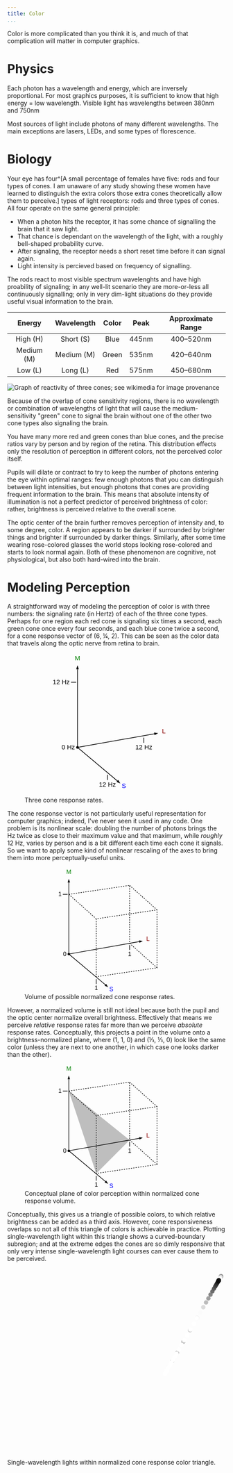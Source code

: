 ```yaml
---
title: Color
...
```



Color is more complicated than you think it is, and much of that complication will matter in computer graphics.


# Physics

Each photon has a wavelength and energy, which are inversely proportional. For most graphics purposes, it is sufficient to know that high energy = low wavelength. Visible light has wavelengths between 380nm and 750nm

Most sources of light include photons of many different wavelengths. The main exceptions are lasers, LEDs, and some types of florescence.


# Biology

Your eye has four^[A small percentage of females have five: rods and four types of cones. I am unaware of any study showing these women have learned to distinguish the extra colors those extra cones theoretically allow them to perceive.] types of light receptors: rods and three types of cones. All four operate on the same general principle:

- When a photon hits the receptor, it has some chance of signalling the brain that it saw light.
- That chance is dependant on the wavelength of the light, with a roughly bell-shaped probability curve.
- After signaling, the receptor needs a short reset time before it can signal again.
- Light intensity is percieved based on frequency of signalling.

The rods react to most visible spectrum wavelenghts and have high proability of signaling; in any well-lit scenario they are more-or-less all continuously signalling; only in very dim-light situations do they provide useful visual information to the brain.

| Energy | Wavelength | Color | Peak | Approximate Range |
|:------:|:----------:|:-----:|:----:|:-----:|
| High (H) | Short (S) | Blue | 445nm | 400–520nm |
| Medium (M) | Medium (M) | Green | 535nm | 420–640nm |
| Low (L) | Long (L) | Red | 575nm | 450–680nm |

![Graph of reactivity of three cones; see [wikimedia](https://commons.wikimedia.org/wiki/File:Cones_SMJ2_E.svg) for image provenance](https://upload.wikimedia.org/wikipedia/commons/1/1e/Cones_SMJ2_E.svg)

Because of the overlap of cone sensitivity regions, there is no wavelength or combination of wavelengths of light that will cause the medium-sensitivity "green" cone to signal the brain without one of the other two cone types also signaling the brain.

You have many more red and green cones than blue cones, and the precise ratios vary by person and by region of the retina. This distribution effects only the resolution of perception in different colors, not the perceived color itself.

Pupils will dilate or contract to try to keep the number of photons entering the eye within optimal ranges: few enough photons that you can distinguish between light intensities, but enough photons that cones are providing frequent information to the brain. This means that absolute intensity of illumination is not a perfect predictor of perceived brightness of color: rather, brightness is perceived relative to the overall scene.

The optic center of the brain further removes perception of intensity and, to some degree, color. A region appears to be darker if surrounded by brighter things and brighter if surrounded by darker things. Similarly, after some time wearing rose-colored glasses the world stops looking rose-colored and starts to look normal again. Both of these phenomenon are cognitive, not physiological, but also both hard-wired into the brain.


# Modeling Perception

A straightforward way of modeling the perception of color is with three numbers: the signaling rate (in Hertz) of each of the three cone types. Perhaps for one region each red cone is signaling six times a second, each green cone once every four seconds, and each blue cone twice a second, for a cone response vector of (6, ¼, 2). This can be seen as the color data that travels along the optic nerve from retina to brain.

<figure>
<svg viewBox="0 15 200 220" style="max-width:30em; display:table; margin:auto; font-size:10px; font-family:Arial;">
<circle cx="40" cy="160" r="2"/>
<line x1="40" y1="160" x2="40" y2="40" stroke="black"/>
<path d="m 40,40 -2,0 2,-6 2,6 Z"/>
<text x="40" y="26" text-anchor="middle" fill="green">M</text>
<g transform="translate(40,160) rotate(80) translate(-40,-160)">
<line x1="40" x2="40" y1="160" y2="40" stroke="black"/>
<path d="m 40,40 -2,0 2,-6 2,6 Z"/>
</g>
<text x="170" y="138" text-anchor="start" fill="darkred">L</text>
<g transform="translate(40,160) rotate(130) translate(-40,-160)">
<line x1="40" x2="40" y1="160" y2="80" stroke="black"/>
<path d="m 40,80 -2,0 2,-6 2,6 Z"/>
</g>
<text x="108" y="222" text-anchor="start" fill="blue">S</text>
<text x="36" y="163" text-anchor="end">0 Hz</text>
<line x1="30" y1="60" x2="38" y2="60" stroke="black"/>
<text x="28" y="63" text-anchor="end">12 Hz</text>
<line x1="142" y1="145" x2="142" y2="153" stroke="black"/>
<text x="142" y="163" text-anchor="middle">12 Hz</text>
<line x1="86" y1="202" x2="86" y2="210" stroke="black"/>
<text x="86" y="220" text-anchor="middle">12 Hz</text>
</svg>
<figcaption>Three cone response rates.</figcaption>
</figure>

The cone response vector is not particularly useful representation for computer graphics; indeed, I've never seen it used in any code. One problem is its nonlinear scale: doubling the number of photons brings the Hz twice as close to their maximum value and that maximum, while *roughly* 12 Hz, varies by person and is a bit different each time each cone it signals. So we want to apply some kind of nonlinear rescaling of the axes to bring them into more perceptually-useful units.

<figure>
<svg viewBox="0 15 240 210" style="max-width:33em; display:table; margin:auto; font-size:10px; font-family:Arial;">
<circle cx="40" cy="160" r="2"/>
<line x1="40" y1="160" x2="40" y2="40" stroke="black"/>
<path d="m 40,40 -2,0 2,-6 2,6 Z"/>
<text x="40" y="26" text-anchor="middle" fill="green">M</text>
<g transform="translate(40,160) rotate(80) translate(-40,-160)">
<line x1="40" x2="40" y1="160" y2="40" stroke="black"/>
<path d="m 40,40 -2,0 2,-6 2,6 Z"/>
</g>
<text x="170" y="138" text-anchor="start" fill="darkred">L</text>
<g transform="translate(40,160) rotate(130) translate(-40,-160)">
<line x1="40" x2="40" y1="160" y2="80" stroke="black"/>
<path d="m 40,80 -2,0 2,-6 2,6 Z"/>
</g>
<text x="108" y="222" text-anchor="start" fill="blue">S</text>
<text x="36" y="163" text-anchor="end">0</text>
<line x1="30" y1="60" x2="38" y2="60" stroke="black"/>
<text x="28" y="63" text-anchor="end">1</text>
<line x1="142" y1="145" x2="142" y2="153" stroke="black"/>
<text x="142" y="163" text-anchor="middle">1</text>
<line x1="86" y1="202" x2="86" y2="210" stroke="black"/>
<text x="86" y="220" text-anchor="middle">1</text>
<g stroke-dasharray="2 2" fill="none" stroke="black">
<path d="m 40,60 102,-15 0,97 46,41 -102,15 0,-97 102,-15 0,97 M 40,60 l 46,41 M 40,60 m 102,-15 46,41"/>
</g>
</svg>
<figcaption>Volume of possible normalized cone response rates.</figcaption>
</figure>

However, a normalized volume is still not ideal because both the pupil and the optic center normalize overall brightness. Effectively that means we perceive *relative* response rates far more than we perceive *absolute* response rates. Conceptually, this projects a point in the volume onto a brightness-normalized plane, where (1, 1, 0) and (⅓, ⅓, 0) look like the same color (unless they are next to one another, in which case one looks darker than the other).

<figure>
<svg viewBox="0 15 240 210" style="max-width:33em; display:table; margin:auto; font-size:10px; font-family:Arial;">
<circle cx="40" cy="160" r="2"/>
<line x1="40" y1="160" x2="40" y2="40" stroke="black"/>
<path d="m 40,40 -2,0 2,-6 2,6 Z"/>
<text x="40" y="26" text-anchor="middle" fill="green">M</text>
<g transform="translate(40,160) rotate(80) translate(-40,-160)">
<line x1="40" x2="40" y1="160" y2="40" stroke="black"/>
<path d="m 40,40 -2,0 2,-6 2,6 Z"/>
</g>
<text x="170" y="138" text-anchor="start" fill="darkred">L</text>
<g transform="translate(40,160) rotate(130) translate(-40,-160)">
<line x1="40" x2="40" y1="160" y2="80" stroke="black"/>
<path d="m 40,80 -2,0 2,-6 2,6 Z"/>
</g>
<text x="108" y="222" text-anchor="start" fill="blue">S</text>
<text x="36" y="163" text-anchor="end">0</text>
<line x1="30" y1="60" x2="38" y2="60" stroke="black"/>
<text x="28" y="63" text-anchor="end">1</text>
<line x1="142" y1="145" x2="142" y2="153" stroke="black"/>
<text x="142" y="163" text-anchor="middle">1</text>
<line x1="86" y1="202" x2="86" y2="210" stroke="black"/>
<text x="86" y="220" text-anchor="middle">1</text>
<g stroke-dasharray="2 2" fill="none" stroke="black">
<path d="m 40,60 102,-15 0,97 46,41 -102,15 0,-97 102,-15 0,97 M 40,60 l 46,41 M 40,60 m 102,-15 46,41"/>
</g>
<path d="m 40,60 102,82 -56,56 z" fill="rgba(0,0,0,0.25)"/>
</svg>
<figcaption>Conceptual plane of color perception within normalized cone response volume.</figcaption>
</figure>


Conceptually, this gives us a triangle of possible colors,
to which relative brightness can be added as a third axis.
However, cone responsiveness overlaps so not all of this triangle of colors is achievable in practice.
Plotting single-wavelength light within this triangle shows a curved-boundary subregion; and at the extreme edges the cones are so dimly responsive that only very intense single-wavelength light courses can ever cause them to be perceived.

<svg viewBox="0 0 200 174">
<path d="M 200,0 100,173.20508075688772 200,0 Z"/>
<circle r="2" fill="#0f0f0f" cx="195.67678953726664" cy="7.488020173267583"/>
<circle r="2" fill="#151515" cx="195.58274256158222" cy="7.650914313451111"/>
<circle r="2" fill="#1e1e1e" cx="195.66448157160127" cy="7.509338195137789"/>
<circle r="2" fill="#313131" cx="195.58885269277772" cy="7.640331255779599"/>
<circle r="2" fill="#4c4c4c" cx="195.44126324490054" cy="7.895963678163971"/>
<circle r="2" fill="#707070" cx="195.72804384775455" cy="7.399245103395551"/>
<circle r="2" fill="#9e9e9e" cx="195.4918944997602" cy="7.808267772296031"/>
<circle r="2" fill="#cacaca" cx="195.45128580516408" cy="7.878604094565553"/>
<circle r="2" fill="#eaeaea" cx="195.00735552072152" cy="8.647513902238638"/>
<circle r="2" fill="#ffffff" cx="194.4785378658946" cy="9.563452948338265"/>
<circle r="2" fill="#ffffff" cx="193.70776330488286" cy="10.898473649192164"/>
<circle r="2" fill="#ffffff" cx="193.05396122025823" cy="12.030892077856445"/>
<circle r="2" fill="#ffffff" cx="191.6419610086573" cy="14.47654818464735"/>
<circle r="2" fill="#ffffff" cx="189.56020158562154" cy="18.082261274480537"/>
<circle r="2" fill="#ffffff" cx="187.25248669112614" cy="22.07934072112996"/>
<circle r="2" fill="#f3f3f3" cx="183.2151521346906" cy="29.072209300029876"/>
<circle r="2" fill="#f2f2f2" cx="179.50003917818884" cy="35.506973696548336"/>
<circle r="2" fill="#e1e1e1" cx="173.80790210663818" cy="45.36604430812036"/>
<circle r="2" fill="#cecece" cx="167.31454600779722" cy="56.61286698295019"/>
<circle r="2" fill="#c3c3c3" cx="161.19014028913017" cy="67.22064885384687"/>
<circle r="2" fill="#c5c5c5" cx="155.4460000782297" cy="77.16979154492591"/>
<circle r="2" fill="#d5d5d5" cx="151.05787568646252" cy="84.77024594139891"/>
<circle r="2" fill="#efefef" cx="147.8967351699376" cy="90.24550192588464"/>
<circle r="2" fill="#ffffff" cx="145.84186243573356" cy="93.80464590461402"/>
<circle r="2" fill="#ffffff" cx="144.79080848542964" cy="95.62512474803638"/>
<circle r="2" fill="#ffffff" cx="144.3539076237281" cy="96.38185923837415"/>
<circle r="2" fill="#ffffff" cx="144.36266223079588" cy="96.36669581413241"/>
<circle r="2" fill="#ffffff" cx="144.77839702108693" cy="95.64662203487433"/>
<circle r="2" fill="#ffffff" cx="145.42207416387362" cy="94.53174051989703"/>
<circle r="2" fill="#ffffff" cx="146.16803318282467" cy="93.23970159870957"/>
<circle r="2" fill="#ffffff" cx="146.99015831991485" cy="91.81573909108974"/>
<circle r="2" fill="#ffffff" cx="147.8847589590989" cy="90.2662453315395"/>
<circle r="2" fill="#ffffff" cx="148.9155331275085" cy="88.48089210072447"/>
<circle r="2" fill="#ffffff" cx="150.1670329791687" cy="86.3132307719841"/>
<circle r="2" fill="#ffffff" cx="151.58689673339228" cy="83.85395460984334"/>
<circle r="2" fill="#ffffff" cx="153.18609515595847" cy="81.08406169057473"/>
<circle r="2" fill="#ffffff" cx="154.94119383929743" cy="78.04414159873436"/>
<circle r="2" fill="#ffffff" cx="157.09284228930494" cy="74.31737716329455"/>
<circle r="2" fill="#ffffff" cx="159.5802224172991" cy="70.00910840387156"/>
<circle r="2" fill="#ffffff" cx="162.03630540243034" cy="65.75504788601877"/>
<circle r="2" fill="#ffffff" cx="164.6751045536685" cy="61.18451368510467"/>
<circle r="2" fill="#ffffff" cx="167.69776508278045" cy="55.94911207464969"/>
<circle r="2" fill="#ffffff" cx="170.7610082892607" cy="50.64341920508567"/>
<circle r="2" fill="#ffffff" cx="173.69610296020568" cy="45.55968610998445"/>
<circle r="2" fill="#fbfbfb" cx="176.62089359993996" cy="40.49380012046272"/>
<circle r="2" fill="#dbdbdb" cx="179.47005162407618" cy="35.55891366386622"/>
<circle r="2" fill="#bcbcbc" cx="181.97523261780356" cy="31.219812900574453"/>
<circle r="2" fill="#a0a0a0" cx="184.14036115499144" cy="27.469700269247834"/>
<circle r="2" fill="#868686" cx="186.07852935513114" cy="24.112694472991564"/>
<circle r="2" fill="#6e6e6e" cx="187.80182682798866" cy="21.127855693447252"/>
<circle r="2" fill="#5a5a5a" cx="189.2324972768024" cy="18.64986178721449"/>
<circle r="2" fill="#494949" cx="190.3421023851817" cy="16.727969363163506"/>
<circle r="2" fill="#3b3b3b" cx="191.20175936459796" cy="15.23899979773346"/>
<circle r="2" fill="#2f2f2f" cx="191.8549255990316" cy="14.10768269390589"/>
<circle r="2" fill="#262626" cx="192.38137112578846" cy="13.195852294145705"/>
<circle r="2" fill="#1f1f1f" cx="192.80296024982235" cy="12.465638511400579"/>
<circle r="2" fill="#1a1a1a" cx="193.11784398177426" cy="11.920243889182885"/>
<circle r="2" fill="#161616" cx="193.33162727919967" cy="11.549960356232464"/>
<circle r="2" fill="#131313" cx="193.46790011874933" cy="11.313928874440723"/>
<circle r="2" fill="#111111" cx="193.58363074058838" cy="11.113477557424053"/>
<circle r="2" fill="#101010" cx="193.66063936576342" cy="10.98009470599985"/>
<circle r="2" fill="#0f0f0f" cx="193.67568248470212" cy="10.954039259693673"/>
<circle r="2" fill="#0e0e0e" cx="193.62504911202123" cy="11.041738833735517"/>
<circle r="2" fill="#0d0d0d" cx="193.56157032425887" cy="11.151687319342837"/>
<circle r="2" fill="#0d0d0d" cx="193.54493755473666" cy="11.180496121225813"/>
<circle r="2" fill="#0d0d0d" cx="193.53801439287014" cy="11.192487389327773"/>
<circle r="2" fill="#0d0d0d" cx="193.43430035457598" cy="11.372125373111356"/>
<circle r="2" fill="#0d0d0d" cx="193.33477816885468" cy="11.544502855261007"/>
<circle r="2" fill="#0c0c0c" cx="193.23821964728614" cy="11.711747120521347"/>
</svg>
<figcaption>Single-wavelength lights within normalized cone response color triangle.</figcaption>
</figure>

